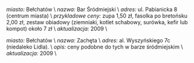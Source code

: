 *miasto:*  Bełchatów   \\
*nazwa:*  Bar Śródmiejski   \\
*adres:*  ul. Pabianicka 8 (centrum miasta)   \\
*przykladowe ceny:*  zupa 1,50 zł, fasolka po bretońsku 2,00 zł, zestaw obiadowy (ziemniaki, kotlet schabowy, surówka, kefir lub kompot) około 7 zł    \\
*aktualizacja:*  2009   \\

*miasto:*  Bełchatów   \\
*nazwa:*  Zachęta   \\
*adres:*  al. Wyszyńskiego 7c (niedaleko Lidla).   \\
*opis:*  ceny podobne do tych w barze śródmiejskim    \\
*aktualizacja:*  2009   \\

